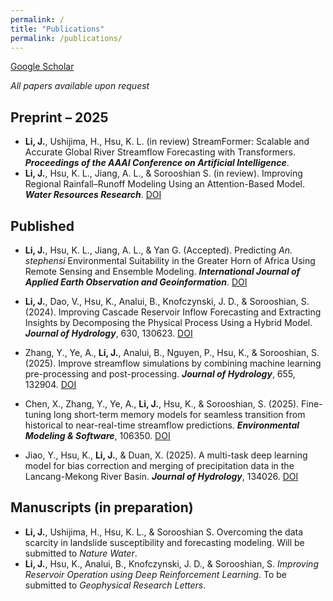 ```yaml
---
permalink: /
title: "Publications"
permalink: /publications/
---
```

[Google Scholar](https://scholar.google.com/citations?user=hjCN9ccAAAAJ&hl=en)

_All papers available upon request_


## Preprint – 2025
- **Li, J.**,  Ushijima, H., Hsu, K. L. (in review) StreamFormer: Scalable and Accurate Global River Streamflow Forecasting with Transformers. ***Proceedings of the AAAI Conference on Artificial Intelligence***.
- **Li, J.**, Hsu, K. L., Jiang, A. L., & Sorooshian S. (in review). Improving Regional Rainfall–Runoff Modeling Using an Attention-Based Model. ***Water Resources Research***. [DOI](https://doi.org/10.22541/essoar.174690684.43716119/v1)



## Published
- **Li, J.**, Hsu, K. L., Jiang, A. L., & Yan G. (Accepted). Predicting *An. stephensi* Environmental Suitability in the Greater Horn of Africa Using Remote Sensing and Ensemble Modeling. ***International Journal of Applied Earth Observation and Geoinformation***. [DOI](https://doi.org/10.2139/ssrn.5218877)
- **Li, J.**, Dao, V., Hsu, K., Analui, B., Knofczynski, J. D., & Sorooshian, S. (2024). Improving Cascade Reservoir Inflow Forecasting and Extracting Insights by Decomposing the Physical Process Using a Hybrid Model. ***Journal of Hydrology***, 630, 130623. [DOI](https://doi.org/10.1016/j.jhydrol.2024.130623)

- Zhang, Y., Ye, A., **Li, J.**, Analui, B., Nguyen, P., Hsu, K., & Sorooshian, S. (2025). Improve streamflow simulations by combining machine learning pre-processing and post-processing. ***Journal of Hydrology***, 655, 132904. [DOI](https://doi.org/10.1016/j.jhydrol.2025.132904)

- Chen, X., Zhang, Y., Ye, A., **Li, J.**, Hsu, K., & Sorooshian, S. (2025). Fine-tuning long short-term memory models for seamless transition from historical to near-real-time streamflow predictions. ***Environmental Modeling & Software***, 106350. [DOI](https://doi.org/10.1016/j.envsoft.2025.106350)
- Jiao, Y., Hsu, K., **Li, J.**, & Duan, X. (2025). A multi-task deep learning model for bias correction and merging of precipitation data in the Lancang-Mekong River Basin. ***Journal of Hydrology***, 134026. [DOI](https://doi.org/10.1016/j.jhydrol.2025.134026)

## Manuscripts (in preparation)

- **Li, J.**, Ushijima, H., Hsu, K. L., & Sorooshian S. Overcoming the data scarcity in landslide susceptibility and forecasting modeling. Will be submitted to *Nature Water*.
- **Li, J.**, Hsu, K., Analui, B., Knofczynski, J. D., & Sorooshian, S. *Improving Reservoir Operation using Deep Reinforcement Learning*. To be submitted to *Geophysical Research Letters*.
